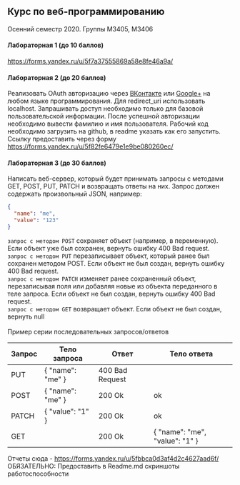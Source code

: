 ## Курс по веб-программированию
Осенний семестр 2020. Группы М3405, М3406

#### Лабораторная 1 (до 10 баллов)
https://forms.yandex.ru/u/5f7a37555869a58e8fe46a9a/

#### Лабораторная 2 (до 20 баллов)
Реализовать OAuth авторизацию через [ВКонтакте](https://vk.com/dev/authcode_flow_user) или [Google+](https://developers.google.com/identity/protocols/oauth2) на любом языке программирования. Для redirect_uri использовать localhost.
Запрашивать доступ необходимо только для базовой пользовательской информации. После успешной авторизации необходимо вывести фамилию и имя пользователя.
Рабочий код необходимо загрузить на github, в readme указать как его запустить. Ссылку предоставить через форму https://forms.yandex.ru/u/5f82fe6479e1e9be080260ec/

#### Лабораторная 3 (до 30 баллов)
Написать веб-сервер, который будет принимать запросы с методами GET, POST, PUT, PATCH и возвращать ответы на них.
Запрос должен содержать произвольный JSON, например:
```json
{
  "name": "me",
  "value": "123"
}
```
`запрос с методом POST` сохраняет объект (например, в переменную). Если объект уже был сохранен, вернуть ошибку 400 Bad request.\
`запрос с методом PUT` перезаписывает объект, который ранее был сохранен методом POST. Если объект не был создан, вернуть ошибку 400 Bad request.\
`запрос с методом PATCH` изменяет ранее сохраненный объект, перезаписывая поля или добавляя новые из объекта переданного в теле запроса. Если объект не был создан, вернуть ошибку 400 Bad request.\
`запрос с методом GET` возвращает объект. Если объект не был создан, вернуть null\
\
Пример серии последовательных запросов/ответов

| Запрос        | Тело запроса           | Ответ  | Тело ответа |
| ------------- | ------------- | ----- | ----- |
| PUT       | { "name": "me" } | 400 Bad Request | |
| POST      | { "name": "me" } | 200 Ok | ok |
| PATCH     | { "value": "1" } | 200 Ok | ok |
| GET       | | 200 Ok | { "name": "me", "value": "1" } |
Отчеты сюда - https://forms.yandex.ru/u/5fbbca0d3af4d2c4627aad6f/
ОБЯЗАТЕЛЬНО: Предоставить в Readme.md скриншоты работоспособности
